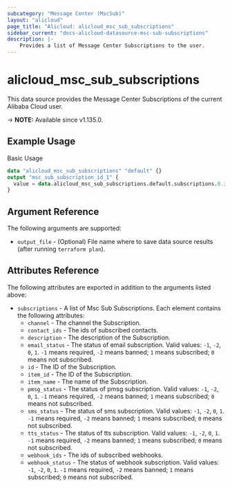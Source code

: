 ```yaml
---
subcategory: "Message Center (MscSub)"
layout: "alicloud"
page_title: "Alicloud: alicloud_msc_sub_subscriptions"
sidebar_current: "docs-alicloud-datasource-msc-sub-subscriptions"
description: |-
    Provides a list of Message Center Subscriptions to the user.
---
```


# alicloud_msc_sub_subscriptions

This data source provides the Message Center Subscriptions of the current Alibaba Cloud user.

-> **NOTE:** Available since v1.135.0.

## Example Usage

Basic Usage

```terraform
data "alicloud_msc_sub_subscriptions" "default" {}
output "msc_sub_subscription_id_1" {
  value = data.alicloud_msc_sub_subscriptions.default.subscriptions.0.id
}

```

## Argument Reference

The following arguments are supported:

* `output_file` - (Optional) File name where to save data source results (after running `terraform plan`).

## Attributes Reference

The following attributes are exported in addition to the arguments listed above:

* `subscriptions` - A list of Msc Sub Subscriptions. Each element contains the following attributes:
  * `channel` - The channel the Subscription.
  * `contact_ids` - The ids of subscribed contacts.
  * `description` - The description of the Subscription.
  * `email_status` - The status of email subscription. Valid values: `-1`, `-2`, `0`, `1`. `-1` means required, `-2` means banned; `1` means subscribed; `0` means not subscribed.
  * `id` - The ID of the Subscription.
  * `item_id` - The ID of the Subscription.
  * `item_name` - The name of the Subscription.
  * `pmsg_status` - The status of pmsg subscription. Valid values: `-1`, `-2`, `0`, `1`. `-1` means required, `-2` means banned; `1` means subscribed; `0` means not subscribed.
  * `sms_status` - The status of sms subscription. Valid values: `-1`, `-2`, `0`, `1`. `-1` means required, `-2` means banned; `1` means subscribed; `0` means not subscribed.
  * `tts_status` - The status of tts subscription. Valid values: `-1`, `-2`, `0`, `1`. `-1` means required, `-2` means banned; `1` means subscribed; `0` means not subscribed.
  * `webhook_ids` - The ids of subscribed webhooks.
  * `webhook_status` - The status of webhook subscription. Valid values: `-1`, `-2`, `0`, `1`. `-1` means required, `-2` means banned; `1` means subscribed; `0` means not subscribed.

